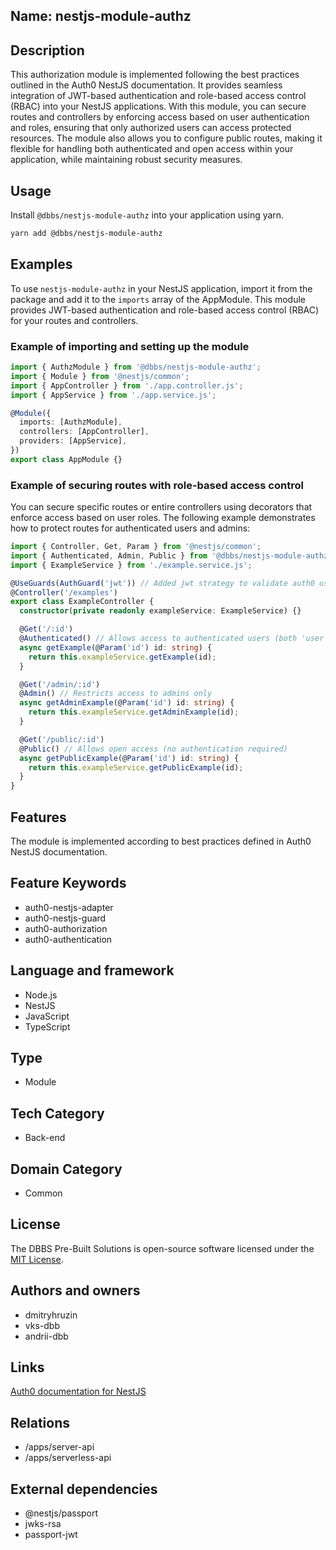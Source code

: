 ## Name: nestjs-module-authz

## Description

This authorization module is implemented following the best practices outlined in the Auth0 NestJS documentation. It provides seamless integration of JWT-based authentication and role-based access control (RBAC) into your NestJS applications. With this module, you can secure routes and controllers by enforcing access based on user authentication and roles, ensuring that only authorized users can access protected resources. The module also allows you to configure public routes, making it flexible for handling both authenticated and open access within your application, while maintaining robust security measures.

## Usage

Install `@dbbs/nestjs-module-authz` into your application using yarn.

```bash
yarn add @dbbs/nestjs-module-authz
```

## Examples

To use `nestjs-module-authz` in your NestJS application, import it from the package and add it to the `imports` array of the AppModule. This module provides JWT-based authentication and role-based access control (RBAC) for your routes and controllers.

### Example of importing and setting up the module

```ts
import { AuthzModule } from '@dbbs/nestjs-module-authz';
import { Module } from '@nestjs/common';
import { AppController } from './app.controller.js';
import { AppService } from './app.service.js';

@Module({
  imports: [AuthzModule],
  controllers: [AppController],
  providers: [AppService],
})
export class AppModule {}
```

### Example of securing routes with role-based access control

You can secure specific routes or entire controllers using decorators that enforce access based on user roles. The following example demonstrates how to protect routes for authenticated users and admins:

```ts
import { Controller, Get, Param } from '@nestjs/common';
import { Authenticated, Admin, Public } from '@dbbs/nestjs-module-authz';  // Import decorators for role-based access control
import { ExampleService } from './example.service.js';

@UseGuards(AuthGuard('jwt')) // Added jwt strategy to validate auth0 users
@Controller('/examples')
export class ExampleController {
  constructor(private readonly exampleService: ExampleService) {}

  @Get('/:id')
  @Authenticated() // Allows access to authenticated users (both 'user' and 'admin')
  async getExample(@Param('id') id: string) {
    return this.exampleService.getExample(id);
  }

  @Get('/admin/:id')
  @Admin() // Restricts access to admins only
  async getAdminExample(@Param('id') id: string) {
    return this.exampleService.getAdminExample(id);
  }

  @Get('/public/:id')
  @Public() // Allows open access (no authentication required)
  async getPublicExample(@Param('id') id: string) {
    return this.exampleService.getPublicExample(id);
  }
}
```

## Features

The module is implemented according to best practices defined in Auth0 NestJS documentation. 

## Feature Keywords

- auth0-nestjs-adapter
- auth0-nestjs-guard
- auth0-authorization
- auth0-authentication

## Language and framework

- Node.js
- NestJS
- JavaScript
- TypeScript

## Type

- Module

## Tech Category

- Back-end

## Domain Category

- Common

## License

The DBBS Pre-Built Solutions is open-source software licensed under the [MIT License](LICENSE).

## Authors and owners

- dmitryhruzin
- vks-dbb
- andrii-dbb

## Links

[Auth0 documentation for NestJS](https://auth0.com/blog/developing-a-secure-api-with-nestjs-adding-authorization/)

## Relations

- /apps/server-api
- /apps/serverless-api

## External dependencies

- @nestjs/passport
- jwks-rsa
- passport-jwt
